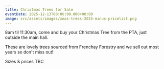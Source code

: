 ```yaml
---
title: Christmas Trees for Sale
eventDate: 2025-12-13T08:00:00.000+00:00
image: src/assets/images/xmas-trees-2025-minus-pricelist.png
---
```

8am til 11:30am, come and buy your Christmas Tree from the PTA, just outside the main hall.



These are lovely trees sourced from Frenchay Forestry and we sell out most years so don't miss out! 



Sizes & prices TBC
